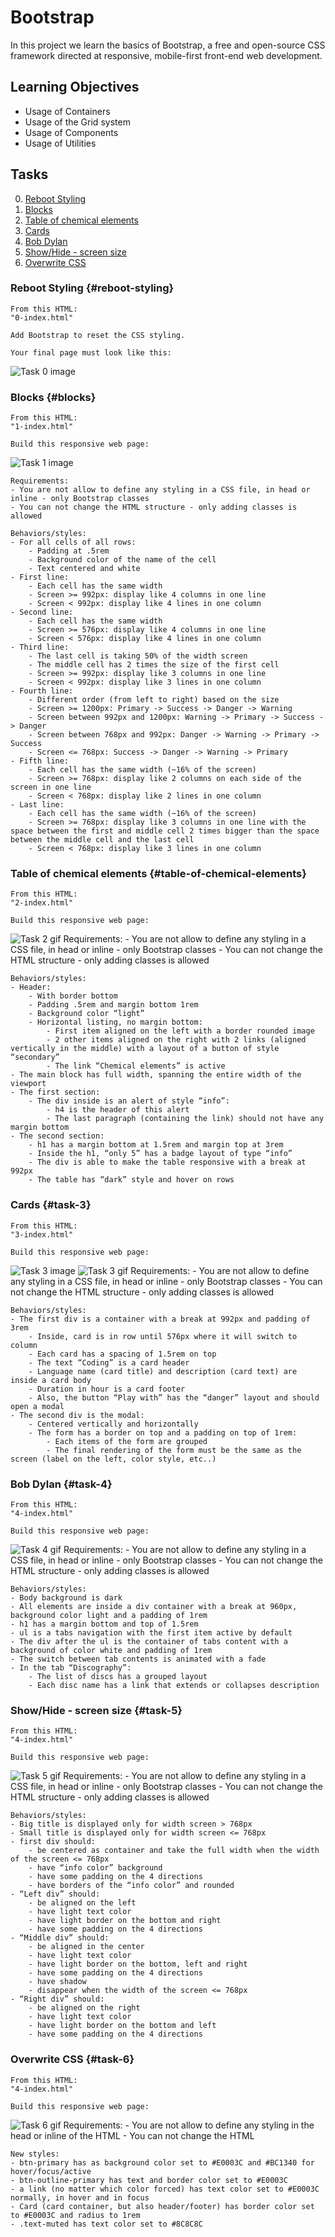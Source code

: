 # Bootstrap
In this project we learn the basics of Bootstrap, a free and open-source CSS framework directed at responsive, mobile-first front-end web development.
## Learning Objectives
- Usage of Containers
- Usage of the Grid system
- Usage of Components
- Usage of Utilities
## Tasks
0. [Reboot Styling](#reboot-styling)
1. [Blocks](#blocks)
2. [Table of chemical elements](#table-of-chemical-elements)
3. [Cards](#cards)
4. [Bob Dylan](#bob-dylan)
5. [Show/Hide - screen size](#show-hide-screen-size)
6. [Overwrite CSS](#overwrite-css)

### Reboot Styling {#reboot-styling}
    From this HTML:
    "0-index.html"

    Add Bootstrap to reset the CSS styling.

    Your final page must look like this:
![Task 0 image](images/0b67c90b07246a25d1f8.jpg)

### Blocks {#blocks}
    From this HTML:
    "1-index.html"

    Build this responsive web page:
![Task 1 image](images/1-index.gif)

    Requirements:
    - You are not allow to define any styling in a CSS file, in head or inline - only Bootstrap classes
    - You can not change the HTML structure - only adding classes is allowed

    Behaviors/styles:
    - For all cells of all rows:
        - Padding at .5rem
        - Background color of the name of the cell
        - Text centered and white
    - First line:
        - Each cell has the same width
        - Screen >= 992px: display like 4 columns in one line
        - Screen < 992px: display like 4 lines in one column
    - Second line:
        - Each cell has the same width
        - Screen >= 576px: display like 4 columns in one line
        - Screen < 576px: display like 4 lines in one column
    - Third line:
        - The last cell is taking 50% of the width screen
        - The middle cell has 2 times the size of the first cell
        - Screen >= 992px: display like 3 columns in one line
        - Screen < 992px: display like 3 lines in one column
    - Fourth line:
        - Different order (from left to right) based on the size
        - Screen >= 1200px: Primary -> Success -> Danger -> Warning
        - Screen between 992px and 1200px: Warning -> Primary -> Success -> Danger
        - Screen between 768px and 992px: Danger -> Warning -> Primary -> Success
        - Screen <= 768px: Success -> Danger -> Warning -> Primary
    - Fifth line:
        - Each cell has the same width (~16% of the screen)
        - Screen >= 768px: display like 2 columns on each side of the screen in one line
        - Screen < 768px: display like 2 lines in one column
    - Last line:
        - Each cell has the same width (~16% of the screen)
        - Screen >= 768px: display like 3 columns in one line with the space between the first and middle cell 2 times bigger than the space between the middle cell and the last cell
        - Screen < 768px: display like 3 lines in one column

### Table of chemical elements {#table-of-chemical-elements}
    From this HTML:
    "2-index.html"

    Build this responsive web page:
![Task 2 gif](images/2-index.gif)
    Requirements:
    - You are not allow to define any styling in a CSS file, in head or inline - only Bootstrap classes
    - You can not change the HTML structure - only adding classes is allowed

    Behaviors/styles:
    - Header:
        - With border bottom
        - Padding .5rem and margin bottom 1rem
        - Background color “light”
        - Horizontal listing, no margin bottom:
            - First item aligned on the left with a border rounded image
            - 2 other items aligned on the right with 2 links (aligned vertically in the middle) with a layout of a button of style “secondary”
            - The link “Chemical elements” is active
    - The main block has full width, spanning the entire width of the viewport
    - The first section:
        - The div inside is an alert of style “info”:
            - h4 is the header of this alert
            - The last paragraph (containing the link) should not have any margin bottom
    - The second section:
        - h1 has a margin bottom at 1.5rem and margin top at 3rem
        - Inside the h1, “only 5” has a badge layout of type “info”
        - The div is able to make the table responsive with a break at 992px
        - The table has “dark” style and hover on rows

### Cards {#task-3}
    From this HTML:
    "3-index.html"

    Build this responsive web page:
![Task 3 image](images/3-index.png)
![Task 3 gif](images/3-index.gif)
    Requirements:
    - You are not allow to define any styling in a CSS file, in head or inline - only Bootstrap classes
    - You can not change the HTML structure - only adding classes is allowed

    Behaviors/styles:
    - The first div is a container with a break at 992px and padding of 3rem
        - Inside, card is in row until 576px where it will switch to column
        - Each card has a spacing of 1.5rem on top
        - The text “Coding” is a card header
        - Language name (card title) and description (card text) are inside a card body
        - Duration in hour is a card footer
        - Also, the button “Play with” has the “danger” layout and should open a modal
    - The second div is the modal:
        - Centered vertically and horizontally
        - The form has a border on top and a padding on top of 1rem:
            - Each items of the form are grouped
            - The final rendering of the form must be the same as the screen (label on the left, color style, etc..)

### Bob Dylan {#task-4}
    From this HTML:
    "4-index.html"

    Build this responsive web page:
![Task 4 gif](images/4-index.gif)
    Requirements:
    - You are not allow to define any styling in a CSS file, in head or inline - only Bootstrap classes
    - You can not change the HTML structure - only adding classes is allowed

    Behaviors/styles:
    - Body background is dark
    - All elements are inside a div container with a break at 960px, background color light and a padding of 1rem
    - h1 has a margin bottom and top of 1.5rem
    - ul is a tabs navigation with the first item active by default
    - The div after the ul is the container of tabs content with a background of color white and padding of 1rem
    - The switch between tab contents is animated with a fade
    - In the tab “Discography”:
        - The list of discs has a grouped layout
        - Each disc name has a link that extends or collapses description

### Show/Hide - screen size {#task-5}
    From this HTML:
    "4-index.html"

    Build this responsive web page:
![Task 5 gif](images/5-index.gif)
    Requirements:
    - You are not allow to define any styling in a CSS file, in head or inline - only Bootstrap classes
    - You can not change the HTML structure - only adding classes is allowed

    Behaviors/styles:
    - Big title is displayed only for width screen > 768px
    - Small title is displayed only for width screen <= 768px
    - first div should:
        - be centered as container and take the full width when the width of the screen <= 768px
        - have “info color” background
        - have some padding on the 4 directions
        - have borders of the “info color” and rounded
    - “Left div” should:
        - be aligned on the left
        - have light text color
        - have light border on the bottom and right
        - have some padding on the 4 directions
    - “Middle div” should:
        - be aligned in the center
        - have light text color
        - have light border on the bottom, left and right
        - have some padding on the 4 directions
        - have shadow
        - disappear when the width of the screen <= 768px
    - “Right div” should:
        - be aligned on the right
        - have light text color
        - have light border on the bottom and left
        - have some padding on the 4 directions

### Overwrite CSS {#task-6}
    From this HTML:
    "4-index.html"

    Build this responsive web page:
![Task 6 gif](images/6-index.gif)
    Requirements:
    - You are not allow to define any styling in the head or inline of the HTML
    - You can not change the HTML

    New styles:
    - btn-primary has as background color set to #E0003C and #BC1340 for hover/focus/active
    - btn-outline-primary has text and border color set to #E0003C
    - a link (no matter which color forced) has text color set to #E0003C normally, in hover and in focus
    - Card (card container, but also header/footer) has border color set to #E0003C and radius to 1rem
    - .text-muted has text color set to #8C8C8C
